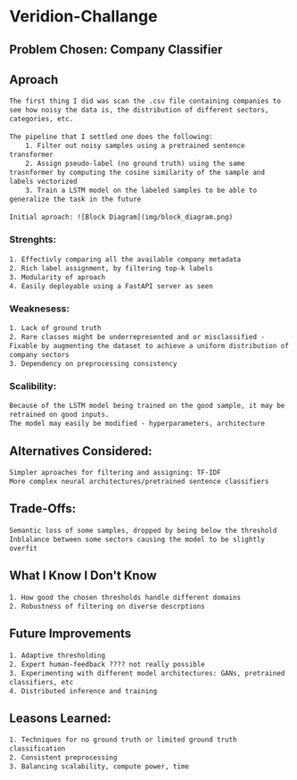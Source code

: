 # Veridion-Challange

## Problem Chosen: Company Classifier

## Aproach
    The first thing I did was scan the .csv file containing companies to see how noisy the data is, the distribution of different sectors, categories, etc.

    The pipeline that I settled one does the following:
        1. Filter out noisy samples using a pretrained sentence transformer
        2. Assign pseudo-label (no ground truth) using the same trasnformer by computing the cosine similarity of the sample and labels vectorized
        3. Train a LSTM model on the labeled samples to be able to generalize the task in the future

    Initial aproach: ![Block Diagram](img/block_diagram.png)
    
### Strenghts:
    1. Effectivly comparing all the available company metadata
    2. Rich label assignment, by filtering top-k labels
    3. Modularity of aproach
    4. Easily deployable using a FastAPI server as seen

### Weaknesess:
    1. Lack of ground truth
    2. Rare classes might be underrepresented and or misclassified - Fixable by augmenting the dataset to achieve a uniform distribution of company sectors
    3. Dependency on preprocessing consistency

### Scalibility:
    Because of the LSTM model being trained on the good sample, it may be retrained on good inputs.
    The model may easily be modified - hyperparameters, architecture
    
## Alternatives Considered:
    Simpler aproaches for filtering and assigning: TF-IDF
    More complex neural architectures/pretrained sentence classifiers

## Trade-Offs:
    Semantic loss of some samples, dropped by being below the threshold
    Inblalance between some sectors causing the model to be slightly overfit

## What I Know I Don't Know
    1. How good the chosen thresholds handle different domains
    2. Robustness of filtering on diverse descrptions

## Future Improvements
    1. Adaptive thresholding
    2. Expert human-feedback ???? not really possible
    3. Experimenting with different model architectures: GANs, pretrained classifiers, etc
    4. Distributed inference and training 

## Leasons Learned:
    1. Techniques for no ground truth or limited ground truth classification
    2. Consistent preprocessing
    3. Balancing scalability, compute power, time
    
